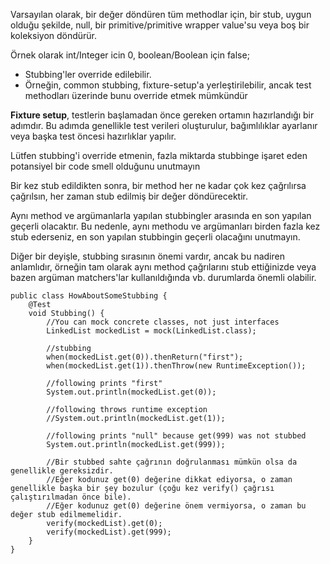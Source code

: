 Varsayılan olarak, bir değer döndüren tüm methodlar için, bir stub, uygun olduğu şekilde, null, bir primitive/primitive
wrapper value'su veya boş bir koleksiyon döndürür.

Örnek olarak int/Integer icin 0, boolean/Boolean için false;

- Stubbing'ler override edilebilir.
- Örneğin, common stubbing, fixture-setup'a yerleştirilebilir, ancak test methodları üzerinde bunu override etmek
  mümkündür

**Fixture setup**, testlerin başlamadan önce gereken ortamın hazırlandığı bir adımdır. Bu adımda genellikle test
verileri oluşturulur, bağımlılıklar ayarlanır veya başka test öncesi hazırlıklar yapılır.

Lütfen stubbing'i override etmenin, fazla miktarda stubbinge işaret eden potansiyel bir code smell olduğunu unutmayın

Bir kez stub edildikten sonra, bir method her ne kadar çok kez çağrılırsa çağrılsın, her zaman stub edilmiş bir değer
döndürecektir.

Aynı method ve argümanlarla yapılan stubbingler arasında en son yapılan geçerli olacaktır. Bu nedenle, aynı methodu ve
argümanları birden fazla kez stub ederseniz, en son yapılan stubbingin geçerli olacağını unutmayın.

Diğer bir deyişle, stubbing sırasının önemi vardır, ancak bu nadiren anlamlıdır, örneğin tam olarak aynı method
çağrılarını stub ettiğinizde veya bazen argüman matchers'lar kullanıldığında vb. durumlarda önemli olabilir.

```
public class HowAboutSomeStubbing {
    @Test
    void Stubbing() {
        //You can mock concrete classes, not just interfaces
        LinkedList mockedList = mock(LinkedList.class);

        //stubbing
        when(mockedList.get(0)).thenReturn("first");
        when(mockedList.get(1)).thenThrow(new RuntimeException());

        //following prints "first"
        System.out.println(mockedList.get(0));
        
        //following throws runtime exception
        //System.out.println(mockedList.get(1));
        
        //following prints "null" because get(999) was not stubbed
        System.out.println(mockedList.get(999));

        //Bir stubbed sahte çağrının doğrulanması mümkün olsa da genellikle gereksizdir.
        //Eğer kodunuz get(0) değerine dikkat ediyorsa, o zaman genellikle başka bir şey bozulur (çoğu kez verify() çağrısı çalıştırılmadan önce bile).
        //Eğer kodunuz get(0) değerine önem vermiyorsa, o zaman bu değer stub edilmemelidir.
        verify(mockedList).get(0);
        verify(mockedList).get(999);
    }
}
```